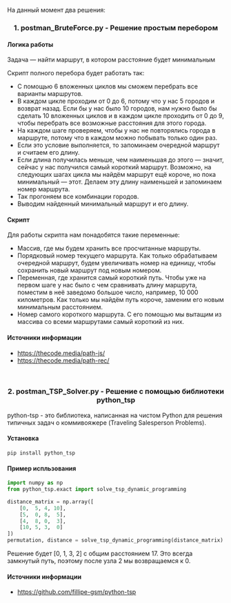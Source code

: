 На данный момент два решения:

### <p align="center">1. postman_BruteForce.py - Решение простым перебором</p>

#### Логика работы
Задача — найти маршрут, в котором расстояние будет минимальным

Скрипт полного перебора будет работать так:

- С помощью 6 вложенных циклов мы сможем перебрать все варианты маршрутов. 
- В каждом цикле проходим от 0 до 6, потому что у нас 5 городов и возврат назад. Если бы у нас было 10 городов, нам нужно было бы сделать 10 вложенных циклов и в каждом цикле проходить от 0 до 9, чтобы перебрать все возможные расстояния для этого города.
- На каждом шаге проверяем, чтобы у нас не повторялись города в маршруте, потому что в каждом можно побывать только один раз.
- Если это условие выполняется, то запоминаем очередной маршрут и считаем его длину. 
- Если длина получилась меньше, чем наименьшая до этого — значит, сейчас у нас получился самый короткий маршрут. Возможно, на следующих шагах цикла мы найдём маршрут ещё короче, но пока минимальный — этот. Делаем эту длину наименьшей и запоминаем номер маршрута.
- Так прогоняем все комбинации городов.
- Выводим найденный минимальный маршрут и его длину.

#### Скрипт
Для работы скрипта нам понадобятся такие переменные:

- Массив, где мы будем хранить все просчитанные маршруты.
- Порядковый номер текущего маршрута. Как только обрабатываем очередной маршрут, будем увеличивать номер на единицу, чтобы сохранить новый маршрут под новым номером.
- Переменная, где хранится самый короткий путь. Чтобы уже на первом шаге у нас было с чем сравнивать длину маршрута, поместим в неё заведомо большое число, например, 10 000 километров. Как только мы найдём путь короче, заменим его новым минимальным расстоянием.
- Номер самого короткого маршрута. С его помощью мы вытащим из массива со всеми маршрутами самый короткий из них.

#### Источники информации
- https://thecode.media/path-js/
- https://thecode.media/path-rec/

</br>

### <p align="center">2. postman_TSP_Solver.py - Решение с помощью библиотеки python_tsp</p>

python-tsp - это библиотека, написанная на чистом Python для решения типичных задач о коммивояжере (Traveling Salesperson Problems).

#### Установка
~~~~
pip install python_tsp
~~~~

#### Пример испльзования
~~~~python
import numpy as np
from python_tsp.exact import solve_tsp_dynamic_programming

distance_matrix = np.array([
    [0,  5, 4, 10],
    [5,  0, 8,  5],
    [4,  8, 0,  3],
    [10, 5, 3,  0]
])
permutation, distance = solve_tsp_dynamic_programming(distance_matrix)
~~~~

Решение будет [0, 1, 3, 2] с общим расстоянием 17.
Это всегда замкнутый путь, поэтому после узла 2 мы возвращаемся к 0.

#### Источники информации
- https://github.com/fillipe-gsm/python-tsp

